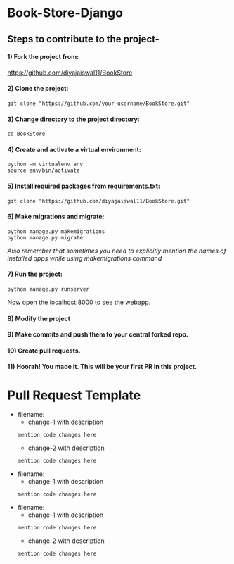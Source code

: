 # Book-Store-Django

## Steps to contribute to the project-

#### 1) Fork the project from: 
https://github.com/diyajaiswal11/BookStore

#### 2) Clone the project:
```shell
git clone "https://github.com/your-username/BookStore.git"
```

#### 3) Change directory to the project directory:
```shell
cd BookStore
```

#### 4) Create and activate a virtual environment:

```shell
python -m virtualenv env
source env/bin/activate
```

#### 5) Install required packages from requirements.txt:

```shell
git clone "https://github.com/diyajaiswal11/BookStore.git"
```

#### 6) Make migrations and migrate:
```shell
python manage.py makemigrations
python manage.py migrate
```
*Also remember that sometimes you need to explicitly mention the names of installed apps while using makemigrations command*

#### 7) Run the project:
```shell
python manage.py runserver
```
Now open the localhost:8000 to see the webapp.

#### 8) Modify the project
#### 9) Make commits and push them to your central forked repo.
#### 10) Create pull requests.
#### 11) Hoorah! You made it. This will be your first PR in this project.

# Pull Request Template
- filename:
    - change-1 with description
    ```
    mention code changes here
    ```
    - change-2 with description
    ```
    mention code changes here
    ```
- filename:
    - change-1 with description
    ```
    mention code changes here
    ```
- filename:
    - change-1 with description
    ```
    mention code changes here
    ```
    - change-2 with description
    ```
    mention code changes here
    ```
